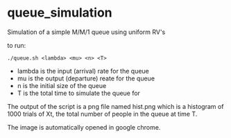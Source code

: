 queue_simulation
================

Simulation of a simple M/M/1 queue using uniform RV's

to run:
```
./queue.sh <lambda> <mu> <n> <T>
```
- lambda is the input (arrival) rate for the queue
- mu is the output (departure) reate for the queue
- n is the initial size of the queue
- T is the total time to simulate the queue for

The output of the script is a png file named hist.png which is a histogram of 1000 trials of Xt, the total number
of people in the queue at time T.

The image is automatically opened in google chrome.


